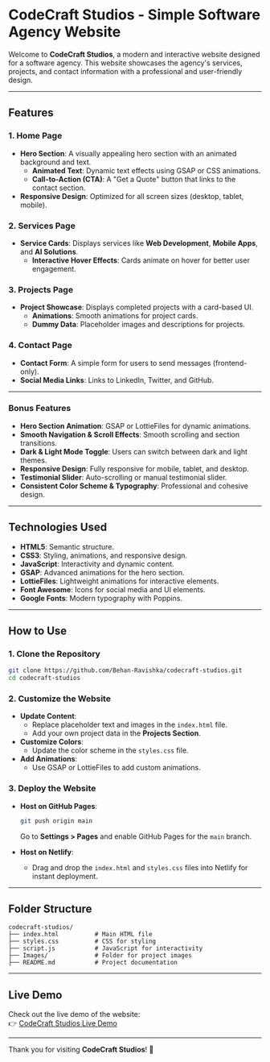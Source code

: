 # **CodeCraft Studios - Simple Software Agency Website**

Welcome to **CodeCraft Studios**, a modern and interactive website designed for a software agency. This website showcases the agency's services, projects, and contact information with a professional and user-friendly design.

---

## **Features**

### **1. Home Page**
- **Hero Section**: A visually appealing hero section with an animated background and text.
  - **Animated Text**: Dynamic text effects using GSAP or CSS animations.
  - **Call-to-Action (CTA)**: A "Get a Quote" button that links to the contact section.
- **Responsive Design**: Optimized for all screen sizes (desktop, tablet, mobile).

### **2. Services Page**
- **Service Cards**: Displays services like **Web Development**, **Mobile Apps**, and **AI Solutions**.
  - **Interactive Hover Effects**: Cards animate on hover for better user engagement.

### **3. Projects Page**
- **Project Showcase**: Displays completed projects with a card-based UI.
  - **Animations**: Smooth animations for project cards.
  - **Dummy Data**: Placeholder images and descriptions for projects.

### **4. Contact Page**
- **Contact Form**: A simple form for users to send messages (frontend-only).
- **Social Media Links**: Links to LinkedIn, Twitter, and GitHub.

---

### **Bonus Features**
- **Hero Section Animation**: GSAP or LottieFiles for dynamic animations.
- **Smooth Navigation & Scroll Effects**: Smooth scrolling and section transitions.
- **Dark & Light Mode Toggle**: Users can switch between dark and light themes.
- **Responsive Design**: Fully responsive for mobile, tablet, and desktop.
- **Testimonial Slider**: Auto-scrolling or manual testimonial slider.
- **Consistent Color Scheme & Typography**: Professional and cohesive design.

---

## **Technologies Used**
- **HTML5**: Semantic structure.
- **CSS3**: Styling, animations, and responsive design.
- **JavaScript**: Interactivity and dynamic content.
- **GSAP**: Advanced animations for the hero section.
- **LottieFiles**: Lightweight animations for interactive elements.
- **Font Awesome**: Icons for social media and UI elements.
- **Google Fonts**: Modern typography with Poppins.

---

## **How to Use**

### **1. Clone the Repository**
```bash
git clone https://github.com/Behan-Ravishka/codecraft-studios.git
cd codecraft-studios
```

### **2. Customize the Website**
- **Update Content**:
  - Replace placeholder text and images in the `index.html` file.
  - Add your own project data in the **Projects Section**.
- **Customize Colors**:
  - Update the color scheme in the `styles.css` file.
- **Add Animations**:
  - Use GSAP or LottieFiles to add custom animations.

### **3. Deploy the Website**
- **Host on GitHub Pages**:
  ```bash
  git push origin main
  ```
  Go to **Settings > Pages** and enable GitHub Pages for the `main` branch.

- **Host on Netlify**:
  - Drag and drop the `index.html` and `styles.css` files into Netlify for instant deployment.

---

## **Folder Structure**
```
codecraft-studios/
├── index.html          # Main HTML file
├── styles.css          # CSS for styling
├── script.js           # JavaScript for interactivity
├── Images/             # Folder for project images
├── README.md           # Project documentation
```

---

## **Live Demo**
Check out the live demo of the website:  
👉 [CodeCraft Studios Live Demo](https://behan-ravishka.github.io/Software-Agency-Website/)

---

Thank you for visiting **CodeCraft Studios**! 🚀